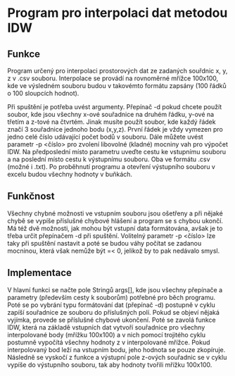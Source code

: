 # Program pro interpolaci dat metodou IDW

## Funkce

Program určený pro interpolaci prostorových dat ze zadaných souřdnic x, y, z v .csv souboru. Interpolace se provádí na rovnoměrné mřížce 100x100, kde ve výsledném souboru budou v takovémto formátu zapsány (100 řádků o 100 sloupcích hodnot).

Při spuštění je potřeba uvést argumenty. Přepínač -d pokud chcete použít soubor, kde jsou všechny x-ové souřadnice na druhém řádku, y-ové na třetím a z-tové na čtvrtém. Jinak musíte použít soubor, kde každý řádek značí 3 souřadnice jednoho bodu (x,y,z). První řádek je vždy vymezen pro jedno celé číslo udávající počet bodů v souboru. Dále můžete uvést parametr -p <číslo> pro zvolení libovolné (kladné) mocniny vah pro výpočet IDW. Na předposlední místo parametru uveďte cestu ke vstupnímu souboru a na poslední místo cestu k výstupnímu souboru. Oba ve formátu .csv (možné i .txt). Po proběhnutí programu a otevření výstupního souboru v excelu budou všechny hodnoty v buňkách.

## Funkčnost

Všechny chybné možnosti ve vstupním souboru jsou ošetřeny a při nějaké chybě se vypíše příslušné chybové hlášení a program se s chybou ukončí. Má též dvě možnosti, jak mohou být vstupní data formátována, avšak je to třeba určit přepínačem -d při spuštění. Volitelný parametr -p <číslo> lze taky při spuštění nastavit a poté se budou váhy počítat se zadanou mocninou, která však nemůže být =< 0, jelikož by to pak nedávalo smysl.

## Implementace

V hlavní funkci se načte pole Stringů args[], kde jsou všechny přepínače a parametry (především cesty k souborům) potřebné pro běch programu. Poté se po vybrání typu formátování dat (přepínač -d) postupně v cyklu zapíší souřadnice ze souboru do příslušných polí. Pokud se objeví nějaká vyjímka, provede se příslušné chybové ukončení. Poté se zavolá funkce IDW, která na základě vstupních dat vytvoří souřadnice pro všechny interpolované body (mřížku 100x100) a v nich pomocí trojitého cyklu postumně vypočítá všechny hodnoty z v interpolované mřížce. Pokud interpolovaný bod leží na vstupním bodu, jeho hodnota se pouze zkopíruje. Následně se vyskočí z funkce a výstupní pole z-ových souřadnic se v cyklu vypíše do výstupního souboru, tak aby hodnoty tvořili mřížku 100x100.
